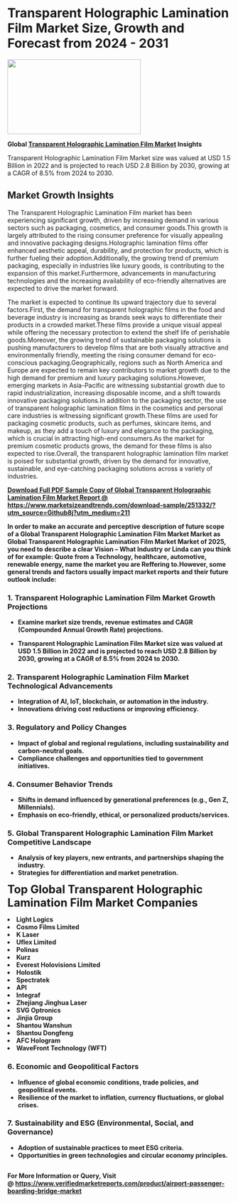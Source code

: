<H1>Transparent Holographic Lamination Film Market Size, Growth and Forecast from 2024 - 2031</H1><img class="aligncenter size-medium wp-image-584254" src="https://thirdeyenews.in/wp-content/uploads/2024/09/Global-Market-Research-300x168.jpeg" alt="" width="300" height="168" /><p><strong>Global&nbsp;<a href="https://www.marketsizeandtrends.com/download-sample/251332/?utm_source=Github8j?utm_medium=211">Transparent Holographic Lamination Film Market</a> Insights</strong></p><p>Transparent Holographic Lamination Film Market size was valued at USD 1.5 Billion in 2022 and is projected to reach USD 2.8 Billion by 2030, growing at a CAGR of 8.5% from 2024 to 2030.</p><p><h2>Market Growth Insights</h2> <p>The Transparent Holographic Lamination Film market has been experiencing significant growth, driven by increasing demand in various sectors such as packaging, cosmetics, and consumer goods.This growth is largely attributed to the rising consumer preference for visually appealing and innovative packaging designs.Holographic lamination films offer enhanced aesthetic appeal, durability, and protection for products, which is further fueling their adoption.Additionally, the growing trend of premium packaging, especially in industries like luxury goods, is contributing to the expansion of this market.Furthermore, advancements in manufacturing technologies and the increasing availability of eco-friendly alternatives are expected to drive the market forward.</p> <p><strong><a href="#"></a></strong></p> <p>The market is expected to continue its upward trajectory due to several factors.First, the demand for transparent holographic films in the food and beverage industry is increasing as brands seek ways to differentiate their products in a crowded market.These films provide a unique visual appeal while offering the necessary protection to extend the shelf life of perishable goods.Moreover, the growing trend of sustainable packaging solutions is pushing manufacturers to develop films that are both visually attractive and environmentally friendly, meeting the rising consumer demand for eco-conscious packaging.Geographically, regions such as North America and Europe are expected to remain key contributors to market growth due to the high demand for premium and luxury packaging solutions.However, emerging markets in Asia-Pacific are witnessing substantial growth due to rapid industrialization, increasing disposable income, and a shift towards innovative packaging solutions.In addition to the packaging sector, the use of transparent holographic lamination films in the cosmetics and personal care industries is witnessing significant growth.These films are used for packaging cosmetic products, such as perfumes, skincare items, and makeup, as they add a touch of luxury and elegance to the packaging, which is crucial in attracting high-end consumers.As the market for premium cosmetic products grows, the demand for these films is also expected to rise.Overall, the transparent holographic lamination film market is poised for substantial growth, driven by the demand for innovative, sustainable, and eye-catching packaging solutions across a variety of industries.</p> <p><strong><a href="#"></p><p><span class=""><strong>Download Full PDF Sample Copy of Global Transparent Holographic Lamination Film Market Report</strong> @ <a href="https://www.marketsizeandtrends.com/download-sample/251332/?utm_source=Github8j?utm_medium=211" target="_blank">https://www.marketsizeandtrends.com/download-sample/251332/?utm_source=Github8j?utm_medium=211</a></span></p><p>In order to make an accurate and perceptive description of future scope of a Global&nbsp;Transparent Holographic Lamination Film Market Market as Global&nbsp;Transparent Holographic Lamination Film Market Market of 2025, you need to describe a clear Vision &ndash; What Industry or Linda can you think of for example: Quote from a Technology, healthcare, automotive, renewable energy, name the market you are Reffering to.However, some general trends and factors usually impact market reports and their future outlook include:</p><h3>1.&nbsp;<strong>Transparent Holographic Lamination Film Market Growth Projections</strong></h3><ul><li>Examine market size trends, revenue estimates and CAGR (Compounded Annual Growth Rate) projections.</li><li><p>Transparent Holographic Lamination Film Market size was valued at USD 1.5 Billion in 2022 and is projected to reach USD 2.8 Billion by 2030, growing at a CAGR of 8.5% from 2024 to 2030.</p></li></ul><h3>2.&nbsp;<strong>Transparent Holographic Lamination Film Market Technological Advancements</strong></h3><ul><li>Integration of AI, IoT, blockchain, or automation in the industry.</li><li>Innovations driving cost reductions or improving efficiency.</li></ul><h3>3.&nbsp;<strong>Regulatory and Policy Changes</strong></h3><ul><li>Impact of global and regional regulations, including sustainability and carbon-neutral goals.</li><li>Compliance challenges and opportunities tied to government initiatives.</li></ul><h3>4.&nbsp;<strong>Consumer Behavior Trends</strong></h3><ul><li>Shifts in demand influenced by generational preferences (e.g., Gen Z, Millennials).</li><li>Emphasis on eco-friendly, ethical, or personalized products/services.</li></ul><h3>5.&nbsp;<strong>Global Transparent Holographic Lamination Film Market Competitive Landscape</strong></h3><ul><li>Analysis of key players, new entrants, and partnerships shaping the industry.</li><li>Strategies for differentiation and market penetration.</li></ul><p data-pm-slice="1 1 []"><span style="color: inherit; font-family: inherit; font-size: 25px;">Top Global Transparent Holographic Lamination Film Market Companies</span></p><div class="" data-test-id=""><p><li>Light Logics</li><li> Cosmo Films Limited</li><li> K Laser</li><li> Uflex Limited</li><li> Polinas</li><li> Kurz</li><li> Everest Holovisions Limited</li><li> Holostik</li><li> Spectratek</li><li> API</li><li> Integraf</li><li> Zhejiang Jinghua Laser</li><li> SVG Optronics</li><li> Jinjia Group</li><li> Shantou Wanshun</li><li> Shantou Dongfeng</li><li> AFC Hologram</li><li> WaveFront Technology (WFT)</li></p></div><h3>6.&nbsp;<strong>Economic and Geopolitical Factors</strong></h3><ul><li>Influence of global economic conditions, trade policies, and geopolitical events.</li><li>Resilience of the market to inflation, currency fluctuations, or global crises.</li></ul><h3>7.&nbsp;<strong>Sustainability and ESG (Environmental, Social, and Governance)</strong></h3><ul><li>Adoption of sustainable practices to meet ESG criteria.</li><li>Opportunities in green technologies and circular economy principles.</li></ul><h2><strong style="font-size: 14px;">For More Information or Query, Visit @&nbsp;</strong><a style="background-color: #ffffff; font-size: 14px;" href="https://www.marketsizeandtrends.com/report/transparent-holographic-lamination-film-market/" target="_blank">https://www.verifiedmarketreports.com/product/airport-passenger-boarding-bridge-market</a></h2>